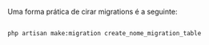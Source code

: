 Uma forma prática de cirar migrations é a seguinte:

<code>
php artisan make:migration create_nome_migration_table
</code>
